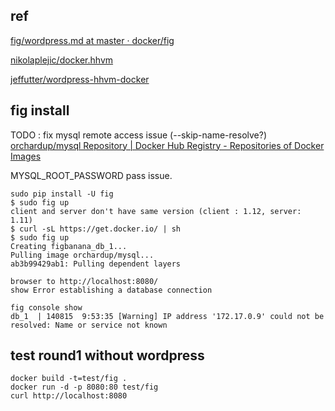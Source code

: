 
## ref

[fig/wordpress.md at master · docker/fig](https://github.com/docker/fig/blob/master/docs/wordpress.md)

[nikolaplejic/docker.hhvm](https://github.com/nikolaplejic/docker.hhvm)

[jeffutter/wordpress-hhvm-docker](https://github.com/jeffutter/wordpress-hhvm-docker)

## fig install

TODO : fix mysql remote access issue (--skip-name-resolve?)
[orchardup/mysql Repository | Docker Hub Registry - Repositories of Docker Images](https://registry.hub.docker.com/u/orchardup/mysql/)

MYSQL_ROOT_PASSWORD pass issue.


```
sudo pip install -U fig
$ sudo fig up
client and server don't have same version (client : 1.12, server: 1.11)
$ curl -sL https://get.docker.io/ | sh
$ sudo fig up
Creating figbanana_db_1...
Pulling image orchardup/mysql...
ab3b99429ab1: Pulling dependent layers

browser to http://localhost:8080/
show Error establishing a database connection

fig console show
db_1  | 140815  9:53:35 [Warning] IP address '172.17.0.9' could not be resolved: Name or service not known

```


## test round1 without wordpress

```
docker build -t=test/fig .
docker run -d -p 8080:80 test/fig
curl http://localhost:8080
```